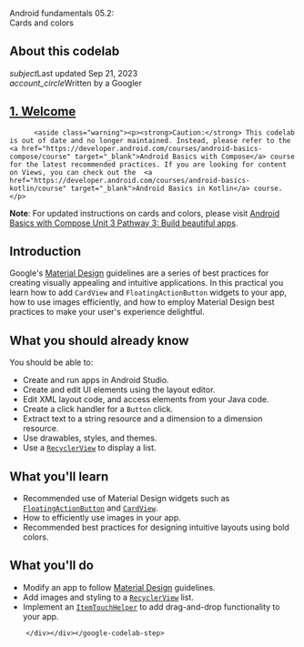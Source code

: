 <google-codelab-step label="Welcome" duration="0" step="0" tabindex="-1" style="transform: translate3d(0px, 0px, 0px);" selected=""><google-codelab-about codelab-title="Android fundamentals 05.2: Cards and colors" last-updated="2023-09-21T19:59:23Z"><div class="codelab-title"><div class="token">Android fundamentals 05.2:</div><div class="token"> Cards and colors</div></div><div class="about-card"><h2 class="title">About this codelab</h2><div class="last-updated"><i class="material-icons">subject</i>Last updated Sep 21, 2023</div><div class="authors"><i class="material-icons">account_circle</i>Written by a Googler</div></div></google-codelab-about><div class="instructions"><div class="inner"><h2 is-upgraded="" class="step-title"><a href="#0">1. Welcome</a></h2>

          <aside class="warning"><p><strong>Caution:</strong> This codelab is out of date and no longer maintained. Instead, please refer to the  <a href="https://developer.android.com/courses/android-basics-compose/course" target="_blank">Android Basics with Compose</a> course for the latest recommended practices. If you are looking for content on Views, you can check out the  <a href="https://developer.android.com/courses/android-basics-kotlin/course" target="_blank">Android Basics in Kotlin</a> course.</p>

</aside>
<aside class="special"><p><strong>Note</strong>: For updated instructions on cards and colors, please visit <a href="https://developer.android.com/courses/pathways/android-basics-compose-unit-3-pathway-3" target="_blank">Android Basics with Compose Unit 3 Pathway 3: Build beautiful apps</a>.</p>
</aside>
<h2 is-upgraded="" id="introduction" data-text="Introduction">Introduction</h2>
<p>Google's  <a href="https://www.google.com/design/spec/material-design/introduction.html" target="_blank">Material Design</a> guidelines are a series of best practices for creating visually appealing and intuitive applications. In this practical you learn how to add <code translate="no" dir="ltr">CardView</code> and <code translate="no" dir="ltr">FloatingActionButton</code> widgets to your app, how to use images efficiently, and how to employ Material Design best practices to make your user's experience delightful.</p>
<h2 is-upgraded="" id="what-you-should-already-know" data-text="What you should already know">What you should already know</h2>
<p>You should be able to:</p>
<ul>
<li>Create and run apps in Android Studio.</li>
<li>Create and edit UI elements using the layout editor.</li>
<li>Edit XML layout code, and access elements from your Java code.</li>
<li>Create a click handler for a <code translate="no" dir="ltr">Button</code> click.</li>
<li>Extract text to a string resource and a dimension to a dimension resource.</li>
<li>Use drawables, styles, and themes.</li>
<li>Use a  <a href="https://developer.android.com/reference/android/support/v7/widget/RecyclerView.html" target="_blank"><code translate="no" dir="ltr">RecyclerView</code></a> to display a list.</li>
</ul>
<h2 class="checklist" is-upgraded="" id="what-youll-learn" data-text="What you'll learn">What you'll learn</h2>
<ul class="checklist">
<li>Recommended use of Material Design widgets such as  <a href="https://developer.android.com/reference/android/support/design/widget/FloatingActionButton.html" target="_blank"><code translate="no" dir="ltr">FloatingActionButton</code></a> and  <a href="https://developer.android.com/reference/android/support/v7/widget/CardView.html" target="_blank"><code translate="no" dir="ltr">CardView</code></a>.</li>
<li>How to efficiently use images in your app.</li>
<li>Recommended best practices for designing intuitive layouts using bold colors.</li>
</ul>
<h2 is-upgraded="" id="what-youll-do" data-text="What you'll do">What you'll do</h2>
<ul>
<li>Modify an app to follow  <a href="https://www.google.com/design/spec/material-design/introduction.html" target="_blank">Material Design</a> guidelines.</li>
<li>Add images and styling to a  <a href="https://developer.android.com/reference/android/support/v7/widget/RecyclerView.html" target="_blank"><code translate="no" dir="ltr">RecyclerView</code></a> list.</li>
<li>Implement an  <a href="https://developer.android.com/reference/android/support/v7/widget/helper/ItemTouchHelper.html" target="_blank"><code translate="no" dir="ltr">ItemTouchHelper</code></a> to add drag-and-drop functionality to your app.</li>
</ul>

        </div></div></google-codelab-step>
